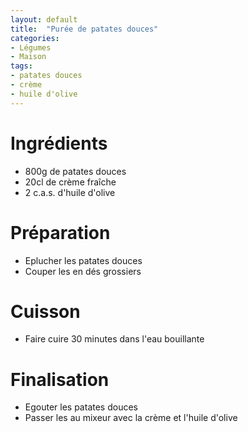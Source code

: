 ```yaml
---
layout: default
title:  "Purée de patates douces"
categories:
- Légumes
- Maison
tags:
- patates douces
- crème
- huile d'olive
---
```

# Ingrédients
* 800g de patates douces
* 20cl de crème fraîche
* 2 c.a.s. d'huile d'olive

# Préparation
- Eplucher les patates douces
- Couper les en dés grossiers

# Cuisson
- Faire cuire 30 minutes dans l'eau bouillante

# Finalisation
- Egouter les patates douces
- Passer les au mixeur avec la crème et l'huile d'olive
